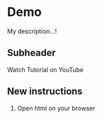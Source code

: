 # Demo

My description...!
## Subheader
Watch Tutorial on YouTube
## New instructions
1. Open html on your browser